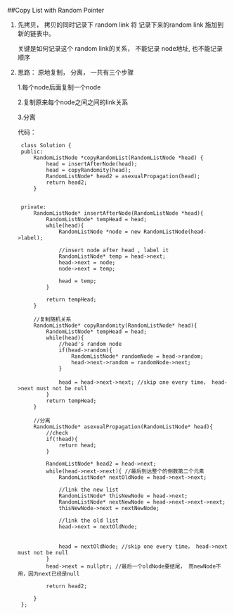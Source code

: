 ##Copy List with Random Pointer    

1. 
	先拷贝， 拷贝的同时记录下 random link
	将 记录下来的random link 施加到新的链表中。

	关键是如何记录这个 random link的关系， 
	不能记录 node地址, 也不能记录顺序


2.
	思路： 原地复制， 分离， 一共有三个步骤

	1.每个node后面复制一个node

	2.复制原来每个node之间之间的link关系

	3.分离



	代码：


		class Solution {
		public:
		    RandomListNode *copyRandomList(RandomListNode *head) {
		        head = insertAfterNode(head);
		        head = copyRandomity(head);
		        RandomListNode* head2 = asexualPropagation(head);
		        return head2;
		    }


		private:
		    RandomListNode* insertAfterNode(RandomListNode *head){
		        RandomListNode* tempHead = head;
		        while(head){
		            RandomListNode *node = new RandomListNode(head->label);
		            
		            //insert node after head , label it 
		            RandomListNode* temp = head->next;
		            head->next = node;
		            node->next = temp;
		            
		            head = temp;
		        }
		        
		        return tempHead;
		    }
		    
		    //复制随机关系
		    RandomListNode* copyRandomity(RandomListNode* head){
		        RandomListNode* tempHead = head;
		        while(head){
		            //head's random node
		            if(head->random){
		                RandomListNode* randomNode = head->random;
		                head->next->random = randomNode->next;
		            }
		            
		            head = head->next->next; //skip one every time， head->next must not be null
		        }
		        return tempHead;
		    }
		    
		    //分离
		    RandomListNode* asexualPropagation(RandomListNode* head){
		        //check
		        if(!head){
		            return head;
		        }
		        
		        RandomListNode* head2 = head->next;    
		        while(head->next->next){ //最后到达整个的倒数第二个元素
		            RandomListNode* nextOldNode = head->next->next;
		            
		            //link the new list 
		            RandomListNode* thisNewNode = head->next;
		            RandomListNode* nextNewNode = head->next->next->next;
		            thisNewNode->next = nextNewNode;
		            
		            //link the old list
		            head->next = nextOldNode;
		            
		            
		            head = nextOldNode; //skip one every time， head->next must not be null
		        }
		        head->next = nullptr; //最后一个oldNode要结尾， 而newNode不用，因为next已经是null
		        
		        return head2;
		        
		    }
		};
	
